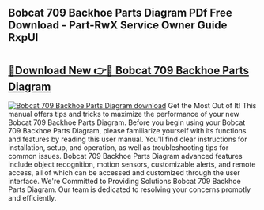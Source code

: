 ## Bobcat 709 Backhoe Parts Diagram PDf Free Download - Part-RwX Service Owner Guide RxpUI

# <h2><a href="http://dfk9rcr.blite.top/?on=Bobcat+709+Backhoe+Parts+Diagram">🔗Download New 👉🔴 Bobcat 709 Backhoe Parts Diagram</a></h2>

[![Bobcat 709 Backhoe Parts Diagram download](https://i.imgur.com/lujVjoI.png)](http://dfk9rcr.blite.top/?on=Bobcat+709+Backhoe+Parts+Diagram)
Get the Most Out of It! This manual offers tips and tricks to maximize the performance of your new Bobcat 709 Backhoe Parts Diagram. Before you begin using your Bobcat 709 Backhoe Parts Diagram, please familiarize yourself with its functions and features by reading this user manual. You'll find clear instructions for installation, setup, and operation, as well as troubleshooting tips for common issues. Bobcat 709 Backhoe Parts Diagram advanced features include object recognition, motion sensors, customizable alerts, and remote access, all of which can be accessed and customized through the user interface. We're Committed to Providing Solutions Bobcat 709 Backhoe Parts Diagram. Our team is dedicated to resolving your concerns promptly and efficiently.
